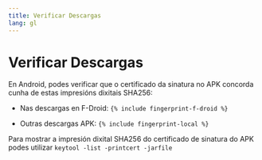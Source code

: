 ```yaml
---
title: Verificar Descargas
lang: gl
---
```


# Verificar Descargas

En Android, podes verificar que o certificado da sinatura no APK concorda cunha de estas impresións dixitais SHA256:

* Nas descargas en F-Droid: 
 `{% include fingerprint-f-droid %}`

* Outras descargas APK: 
 `{% include fingerprint-local %}`

Para mostrar a impresión dixital SHA256 do certificado de sinatura do APK podes utilizar 
`keytool -list -printcert -jarfile `

